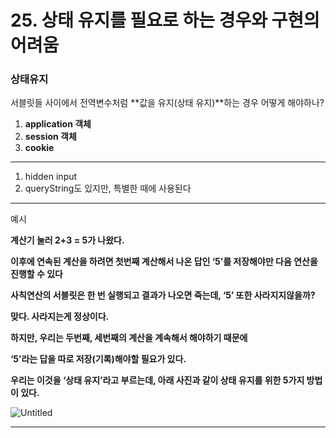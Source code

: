# 25. 상태 유지를 필요로 하는 경우와 구현의 어려움

### 상태유지

서블릿들 사이에서 전역변수처럼 **값을 유지(상태 유지)**하는 경우 어떻게 해야하나?

1. **application 객체**
2. **session 객체**
3. **cookie**

---

1. hidden input 
2. queryString도 있지만, 특별한 때에 사용된다

---

예시

**계산기 눌러 2+3 = 5가 나왔다.**  

**이후에 연속된 계산을 하려면 첫번째 계산해서 나온 답인 ‘5’를 저장해야만 다음 연산을 진행할 수 있다**

**사칙연산의 서블릿은 한 번 실행되고 결과가 나오면 죽는데, ‘5’ 또한 사라지지않을까?**

**맞다. 사라지는게 정상이다.** 

**하지만, 우리는 두번째, 세번째의 계산을 계속해서 해야하기 때문에**

**‘5’라는 답을 따로 저장(기록)해야할 필요가 있다.**

**우리는 이것을 ‘상태 유지’라고 부르는데, 아래 사진과 같이 상태 유지를 위한 5가지 방법이 있다.**

![Untitled](25%20%E1%84%89%E1%85%A1%E1%86%BC%E1%84%90%E1%85%A2%20%E1%84%8B%20b5c98/Untitled.png)

---